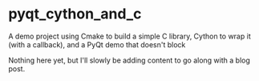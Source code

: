 # pyqt_cython_and_c
A demo project using Cmake to build a simple C library, Cython to wrap it (with a callback), and a PyQt demo that doesn't block

Nothing here yet, but I'll slowly be adding content to go along with a blog post.
